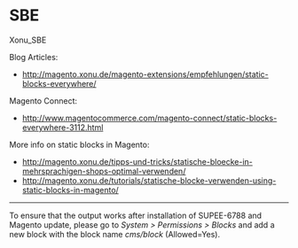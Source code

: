 SBE
===

Xonu_SBE


Blog Articles:
* http://magento.xonu.de/magento-extensions/empfehlungen/static-blocks-everywhere/

Magento Connect:
* http://www.magentocommerce.com/magento-connect/static-blocks-everywhere-3112.html

More info on static blocks in Magento:
* http://magento.xonu.de/tipps-und-tricks/statische-bloecke-in-mehrsprachigen-shops-optimal-verwenden/
* http://magento.xonu.de/tutorials/statische-blocke-verwenden-using-static-blocks-in-magento/

________________________
To ensure that the output works after installation of SUPEE-6788 and Magento update, please go to *System > Permissions > Blocks* and add a new block with the block name *cms/block* (Allowed=Yes).
